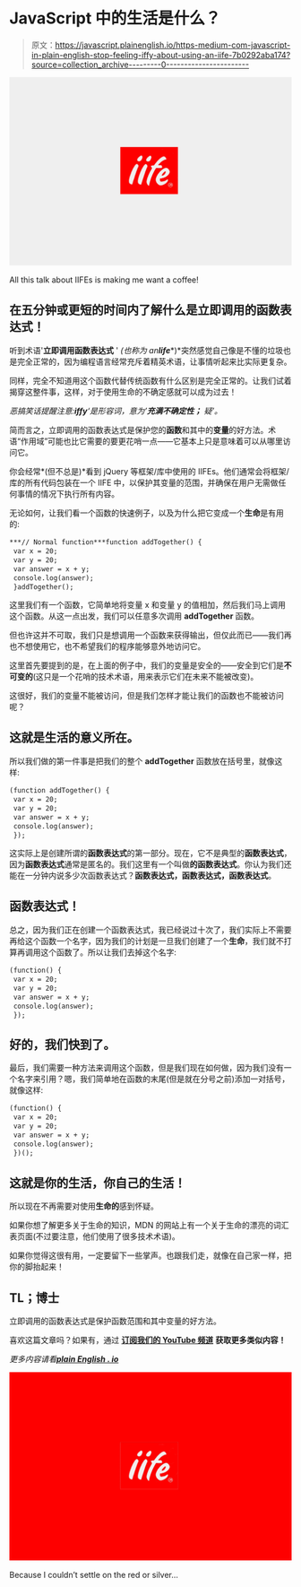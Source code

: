 # JavaScript 中的生活是什么？

> 原文：<https://javascript.plainenglish.io/https-medium-com-javascript-in-plain-english-stop-feeling-iffy-about-using-an-iife-7b0292aba174?source=collection_archive---------0----------------------->

![](img/c3afd06ef98145943e8f80ebcf601903.png)

All this talk about IIFEs is making me want a coffee!

## 在五分钟或更短的时间内了解什么是立即调用的函数表达式！

听到术语'**立即调用函数表达式** ' *(也称为 an****life****)*突然感觉自己像是不懂的垃圾也是完全正常的，因为编程语言经常充斥着精英术语，让事情听起来比实际更复杂。

同样，完全不知道用这个函数代替传统函数有什么区别是完全正常的。让我们试着揭穿这整件事，这样，对于使用生命的不确定感就可以成为过去！

*恶搞笑话提醒注意:****iffy****‘是形容词，意为’****充满不确定性；*** 疑*’。*

简而言之，立即调用的函数表达式是保护您的**函数**和其中的**变量**的好方法。术语“作用域”可能也比它需要的要更花哨一点——它基本上只是意味着可以从哪里访问它。

你会经常*(但不总是)*看到 jQuery 等框架/库中使用的 IIFEs。他们通常会将框架/库的所有代码包装在一个 IIFE 中，以保护其变量的范围，并确保在用户无需做任何事情的情况下执行所有内容。

无论如何，让我们看一个函数的快速例子，以及为什么把它变成一个**生命**是有用的:

```
***// Normal function***function addTogether() {
 var x = 20;
 var y = 20;
 var answer = x + y;
 console.log(answer);
 }addTogether();
```

这里我们有一个函数，它简单地将变量 x 和变量 y 的值相加，然后我们马上调用这个函数。从这一点出发，我们可以任意多次调用 **addTogether** 函数。

但也许这并不可取，我们只是想调用一个函数来获得输出，但仅此而已——我们再也不想使用它，也不希望我们的程序能够意外地访问它。

这里首先要提到的是，在上面的例子中，我们的变量是安全的——安全到它们是**不可变的**(这只是一个花哨的技术术语，用来表示它们在未来不能被改变)。

这很好，我们的变量不能被访问，但是我们怎样才能让我们的函数也不能被访问呢？

## 这就是生活的意义所在。

所以我们做的第一件事是把我们的整个 **addTogether** 函数放在括号里，就像这样:

```
(function addTogether() {
 var x = 20;
 var y = 20;
 var answer = x + y;
 console.log(answer);
 });
```

这实际上是创建所谓的**函数表达式**的第一部分。现在，它不是典型的**函数表达式**，因为**函数表达式**通常是匿名的。我们这里有一个叫做**的函数表达式**。你认为我们还能在一分钟内说多少次函数表达式？**函数表达式，函数表达式，函数表达式**。

## 函数表达式！

总之，因为我们正在创建一个函数表达式，我已经说过十次了，我们实际上不需要再给这个函数一个名字，因为我们的计划是一旦我们创建了一个**生命**，我们就不打算再调用这个函数了。所以让我们去掉这个名字:

```
(function() {
 var x = 20;
 var y = 20;
 var answer = x + y;
 console.log(answer);
 });
```

## 好的，我们快到了。

最后，我们需要一种方法来调用这个函数，但是我们现在如何做，因为我们没有一个名字来引用？嗯，我们简单地在函数的末尾(但是就在分号之前)添加一对括号，就像这样:

```
(function() {
 var x = 20;
 var y = 20;
 var answer = x + y;
 console.log(answer);
 })();
```

## 这就是你的生活，你自己的生活！

所以现在不再需要对使用**生命的**感到怀疑。

如果你想了解更多关于生命的知识，MDN 的网站上有一个关于生命的漂亮的词汇表页面(不过要注意，他们使用了很多技术术语)。

如果你觉得这很有用，一定要留下一些掌声。也跟我们走，就像在自己家一样，把你的脚抬起来！

## **TL；博士**

立即调用的函数表达式是保护函数范围和其中变量的好方法。

喜欢这篇文章吗？如果有，通过 [**订阅我们的 YouTube 频道**](https://www.youtube.com/channel/UCtipWUghju290NWcn8jhyAw?sub_confirmation=true) **获取更多类似内容！**

*更多内容请看*[***plain English . io***](https://plainenglish.io/)

![](img/deed992db3c47b0dc2a3b01552f2283c.png)

Because I couldn’t settle on the red or silver…
